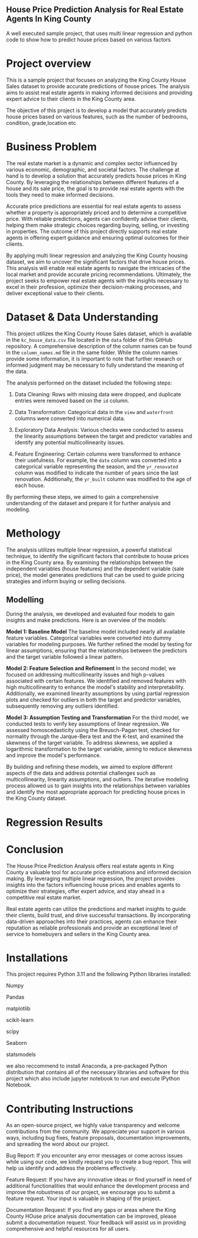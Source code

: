 

## House Price Prediction Analysis for Real Estate Agents In King County
A well executed sample project, that uses multi linear regression and python code to show how to predict house prices based on various factors

# Project overview

This is a sample  project that focuses on analyzing the King County House Sales dataset  to provide accurate predictions of house prices. The analysis aims to assist real estate agents in making informed decisions and providing expert advice to their clients in the King County area.

The objective of this project is to develop a model that accurately predicts house prices based on various features, such as the number of bedrooms, condition, grade,location etc

# Business Problem

The real estate market is a dynamic and complex sector influenced by various economic, demographic, and societal factors. The challenge at hand is to develop a solution that accurately predicts house prices in King County. By leveraging the relationships between different features of a house and its sale price, the goal is to provide real estate agents with the tools they need to make informed decisions.

Accurate price predictions are essential for real estate agents to assess whether a property is appropriately priced and to determine a competitive price. With reliable predictions, agents can confidently advise their clients, helping them make strategic choices regarding buying, selling, or investing in properties. The outcome of this project directly supports real estate agents in offering expert guidance and ensuring optimal outcomes for their clients.

By applying multi linear regression  and analyzing the King County housing dataset, we aim to uncover the significant factors that drive house prices. This analysis will enable real estate agents to navigate the intricacies of the local market and provide accurate pricing recommendations. Ultimately, the project seeks to empower real estate agents with the insights necessary to excel in their profession, optimize their decision-making processes, and deliver exceptional value to their clients.

# Dataset & Data Understanding

This project utilizes the King County House Sales dataset, which is available in the `kc_house_data.csv` file located in the `data` folder of this GitHub repository. A comprehensive description of the column names can be found in the `column_names.md` file in the same folder. While the column names provide some information, it is important to note that further research or informed judgment may be necessary to fully understand the meaning of the data.

The analysis performed on the dataset included the following steps:

1. Data Cleaning: Rows with missing data were dropped, and duplicate entries were removed based on the `id` column.

2. Data Transformation: Categorical data in the `view` and `waterfront` columns were converted into numerical data.

3. Exploratory Data Analysis: Various checks were conducted to assess the linearity assumptions between the target and predictor variables and identify any potential multicollinearity issues.

4. Feature Engineering: Certain columns were transformed to enhance their usefulness. For example, the `date` column was converted into a categorical variable representing the season, and the `yr_renovated` column was modified to indicate the number of years since the last renovation. Additionally, the `yr_built` column was modified to the age of each house.

By performing these steps, we aimed to gain a comprehensive understanding of the dataset and prepare it for further analysis and modeling.


# Methology

The analysis utilizes multiple linear regression, a powerful statistical technique, to identify the significant factors that contribute to house prices in the King County area. By examining the relationships between the independent variables (house features) and the dependent variable (sale price), the model generates predictions that can be used to guide pricing strategies and inform buying or selling decisions.

## Modelling

During the analysis, we developed and evaluated four models to gain insights and make predictions. Here is an overview of the models:

**Model 1: Baseline Model**
The baseline model included nearly all available feature variables. Categorical variables were converted into dummy variables for modeling purposes. We further refined the model by testing for linear assumptions, ensuring that the relationships between the predictors and the target variable followed a linear pattern.

**Model 2: Feature Selection and Refinement**
In the second model, we focused on addressing multicollinearity issues and high p-values associated with certain features. We identified and removed features with high multicollinearity to enhance the model's stability and interpretability. Additionally, we examined linearity assumptions by using partial regression plots and checked for outliers in both the target and predictor variables, subsequently removing any outliers identified.

**Model 3: Assumption Testing and Transformation**
For the third model, we conducted tests to verify key assumptions of linear regression. We assessed homoscedasticity using the Breusch-Pagan test, checked for normality through the Jarque-Bera test and the K-test, and examined the skewness of the target variable. To address skewness, we applied a logarithmic transformation to the target variable, aiming to reduce skewness and improve the model's performance.

By building and refining these models, we aimed to explore different aspects of the data and address potential challenges such as multicollinearity, linearity assumptions, and outliers. The iterative modeling process allowed us to gain insights into the relationships between variables and identify the most appropriate approach for predicting house prices in the King County dataset.
# Regression Results

# Conclusion

The House Price Prediction Analysis offers real estate agents in King County a valuable tool for accurate price estimations and informed decision making. By leveraging multiple linear regression, the project provides insights into the factors influencing house prices and enables agents to optimize their strategies, offer expert advice, and stay ahead in a competitive real estate market.

Real estate agents can utilize the predictions and market insights to guide their clients, build trust, and drive successful transactions. By incorporating data-driven approaches into their practices, agents can enhance their reputation as reliable professionals and provide an exceptional level of service to homebuyers and sellers in the King County area.

# Installations

This project requires Python 3.11 and the following Python libraries installed:

Numpy

Pandas

matplotlib

scikit-learn

scipy

Seaborn

statsmodels

we also reccommend to install Anaconda, a pre-packaged Python distribution that contains all of the necessary libraries and software for this project which also include jupyter notebook to run and execute IPython Notebook.

# Contributing Instructions

As an open-source project, we highly value transparency and welcome contributions from the community. We appreciate your support in various ways, including bug fixes, feature proposals, documentation improvements, and spreading the word about our project. 

Bug Report: If you encounter any error messages or come across issues while using our code, we kindly request you to create a bug report. This will help us identify and address the problems effectively.

Feature Request: If you have any innovative ideas or find yourself in need of additional functionalities that would enhance the development process and improve the robustness of our project, we encourage you to submit a feature request. Your input is valuable in shaping of the project.

Documentation Request: If you find any gaps or areas where the King County HOuse price analysis documentation can be improved, please submit a documentation request. Your feedback will assist us in providing comprehensive and helpful resources for all users.


